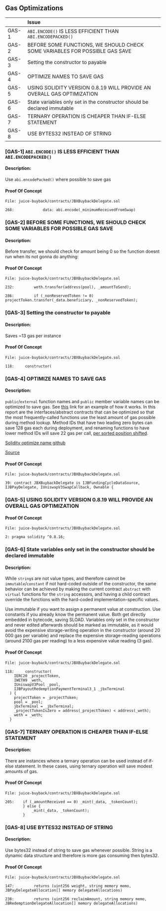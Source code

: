 ## Gas Optimizations

|       | Issue                                                                       |
| ----- | :-------------------------------------------------------------------------- |
| GAS-1 | `ABI.ENCODE()` IS LESS EFFICIENT THAN `ABI.ENCODEPACKED()`                  |
| GAS-2 | BEFORE SOME FUNCTIONS, WE SHOULD CHECK SOME VARIABLES FOR POSSIBLE GAS SAVE |
| GAS-3 | Setting the constructor to payable                                          |
| GAS-4 | OPTIMIZE NAMES TO SAVE GAS                                                  |
| GAS-5 | USING SOLIDITY VERSION 0.8.19 WILL PROVIDE AN OVERALL GAS OPTIMIZATION      |
| GAS-6 | State variables only set in the constructor should be declared immutable    |
| GAS-7 | TERNARY OPERATION IS CHEAPER THAN IF-ELSE STATEMENT                         |
| GAS-8 | USE BYTES32 INSTEAD OF STRING                                               |

### [GAS-1] `ABI.ENCODE()` IS LESS EFFICIENT THAN `ABI.ENCODEPACKED()`

#### Description:

Use `abi.encodePacked()` where possible to save gas

#### **Proof Of Concept**

```solidity
File: juice-buyback/contracts/JBXBuybackDelegate.sol

268:             data: abi.encode(_minimumReceivedFromSwap)

```

### [GAS-2] BEFORE SOME FUNCTIONS, WE SHOULD CHECK SOME VARIABLES FOR POSSIBLE GAS SAVE

#### Description:

Before transfer, we should check for amount being 0 so the function doesnt run when its not gonna do anything:

#### **Proof Of Concept**

```solidity
File: juice-buyback/contracts/JBXBuybackDelegate.sol

232:         weth.transfer(address(pool), _amountToSend);

286:         if (_nonReservedToken != 0) projectToken.transfer(_data.beneficiary, _nonReservedToken);

```

### [GAS-3] Setting the constructor to payable

#### Description:

Saves ~13 gas per instance

#### **Proof Of Concept**

```solidity
File: juice-buyback/contracts/JBXBuybackDelegate.sol

118:     constructor(

```

### [GAS-4] OPTIMIZE NAMES TO SAVE GAS

#### Description:

`public`/`external` function names and `public` member variable names can be optimized to save gas. See [this](https://gist.github.com/IllIllI000/a5d8b486a8259f9f77891a919febd1a9) link for an example of how it works. In this report are the interfaces/abstract contracts that can be optimized so that the most frequently-called functions use the least amount of gas possible during method lookup. Method IDs that have two leading zero bytes can save 128 gas each during deployment, and renaming functions to have lower method IDs will save 22 gas per call, [per sorted position shifted](https://medium.com/joyso/solidity-how-does-function-name-affect-gas-consumption-in-smart-contract-47d270d8ac92).

[Solidity optimize name github](https://github.com/enzosv/solidity-optimize-name)

[Source](https://medium.com/joyso/solidity-how-does-function-name-affect-gas-consumption-in-smart-contract-47d270d8ac92)

#### **Proof Of Concept**

```solidity
File: juice-buyback/contracts/JBXBuybackDelegate.sol

39: contract JBXBuybackDelegate is IJBFundingCycleDataSource, IJBPayDelegate, IUniswapV3SwapCallback, Ownable {

```

### [GAS-5] USING SOLIDITY VERSION 0.8.19 WILL PROVIDE AN OVERALL GAS OPTIMIZATION

#### **Proof Of Concept**

```solidity
File: juice-buyback/contracts/JBXBuybackDelegate.sol

2: pragma solidity ^0.8.16;

```

### [GAS-6] State variables only set in the constructor should be declared immutable

#### Description:

While `string`s are not value types, and therefore cannot be `immutable`/`constant` if not hard-coded outside of the constructor, the same behavior can be achieved by making the current contract `abstract` with `virtual` functions for the `string` accessors, and having a child contract override the functions with the hard-coded implementation-specific values.

Use immutable if you want to assign a permanent value at construction. Use constants if you already know the permanent value. Both get directly embedded in bytecode, saving SLOAD. Variables only set in the constructor and never edited afterwards should be marked as immutable, as it would avoid the expensive storage-writing operation in the constructor (around 20 000 gas per variable) and replace the expensive storage-reading operations (around 2100 gas per reading) to a less expensive value reading (3 gas).

#### **Proof Of Concept**

```solidity
File: juice-buyback/contracts/JBXBuybackDelegate.sol

118:     constructor(
    IERC20 _projectToken,
    IWETH9 _weth,
    IUniswapV3Pool _pool,
    IJBPayoutRedemptionPaymentTerminal3_1 _jbxTerminal
  ) {
    projectToken = _projectToken;
    pool = _pool;
    jbxTerminal = _jbxTerminal;
    _projectTokenIsZero = address(_projectToken) < address(_weth);
    weth = _weth;
  }

```

### [GAS-7] TERNARY OPERATION IS CHEAPER THAN IF-ELSE STATEMENT

#### Description:

There are instances where a ternary operation can be used instead of if-else statement. In these cases, using ternary operation will save modest amounts of gas.

#### **Proof Of Concept**

```solidity
File: juice-buyback/contracts/JBXBuybackDelegate.sol

205:    if (_amountReceived == 0) _mint(_data, _tokenCount);
        } else {
            _mint(_data, _tokenCount);
        }

```

### [GAS-8] USE BYTES32 INSTEAD OF STRING

#### Description:

Use bytes32 instead of string to save gas whenever possible. String is a dynamic data structure and therefore is more gas consuming then bytes32.

#### **Proof Of Concept**

```solidity
File: juice-buyback/contracts/JBXBuybackDelegate.sol

147:         returns (uint256 weight, string memory memo, JBPayDelegateAllocation[] memory delegateAllocations)

238:         returns (uint256 reclaimAmount, string memory memo, JBRedemptionDelegateAllocation[] memory delegateAllocations)

```
